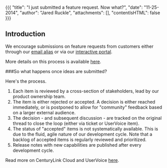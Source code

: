 {{{
  "title": "I just submitted a feature request.  Now what?",
  "date": "11-25-2014",
  "author": "Jared Ruckle",
  "attachments": [],
  "contentIsHTML": false
}}}

## Introduction
We encourage submissions on feature requests from customers either through our [email alias](mailto:features@ctl.io) or via our [interactive portal](http://centurylinkcloud.uservoice.com/).

More details on this process is available [here](../Support/how-do-i-submit-a-feature-request.md").

###So what happens once ideas are submitted?

Here's the process.
1. Each item is reviewed by a cross-section of stakeholders, lead by our product ownership team.
2. The item is either rejected or accepted. A decision is either reached immediately, or is postponed to allow for "community" feedback based on a larger external audience.
3. The decision - and subsequent discussion - are tracked on the original thread to close the loop (either via ticket or UserVoice item).
4. The status of "accepted" items is not systematically available. This is due to the fluid, agile nature of our development cycle. Note that a backlog of accepted items is regularly reviewed and prioritized.
5. Release notes with new capabilities are published after every development cycle.

Read more on CenturyLink Cloud and UserVoice [here](../Support/uservoice-frequently-asked-questions.md).
